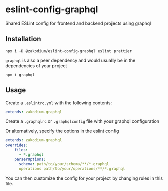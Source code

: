 # eslint-config-graphql

Shared ESLint config for frontend and backend projects using graphql

## Installation

```console
npx i -D @zakodium/eslint-config-graphql eslint prettier
```

`graphql` is also a peer dependency and would usually be in the dependencies of your project

```console
npm i graphql
```

## Usage

Create a `.eslintrc.yml` with the following contents:

```yml
extends: zakodium-graphql
```

Create a `.graphqlrc` or `.graphqlconfig` file with your graphql configuration

Or alternatively, specify the options in the eslint config

```yml
extends: zakodium-graphql
overrides:
    files:
      - *.graphql
    parserOptions:
      schema: path/to/your/schema/**/*.graphql
      operations path/to/your/operations/**/*.graphql

```

You can then customize the config for your project by changing rules in this file.


